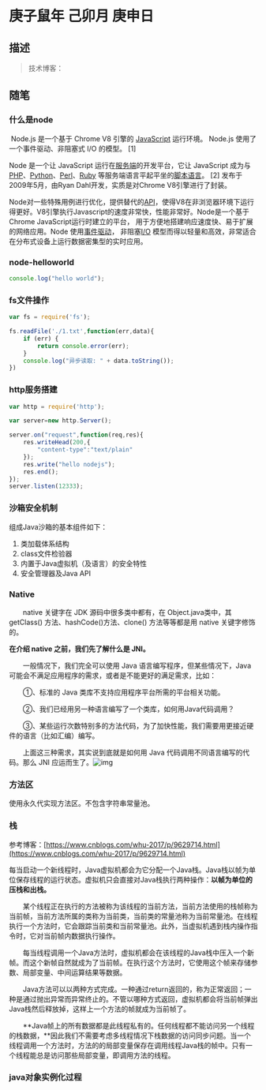 # 庚子鼠年 己卯月 庚申日

## 描述

> 
>
> 技术博客：

## 随笔

### 什么是node

​    Node.js 是一个基于 Chrome V8 引擎的 [JavaScript](https://baike.baidu.com/item/JavaScript/321142) 运行环境。 Node.js 使用了一个事件驱动、非阻塞式 I/O 的模型。 [1] 

Node 是一个让 JavaScript 运行在[服务端](https://baike.baidu.com/item/服务端/6492316)的开发平台，它让 JavaScript 成为与[PHP](https://baike.baidu.com/item/PHP/9337)、[Python](https://baike.baidu.com/item/Python/407313)、[Perl](https://baike.baidu.com/item/Perl/851577)、[Ruby](https://baike.baidu.com/item/Ruby/11419) 等服务端语言平起平坐的[脚本语言](https://baike.baidu.com/item/脚本语言/1379708)。 [2] 发布于2009年5月，由Ryan Dahl开发，实质是对Chrome V8引擎进行了封装。

Node对一些特殊用例进行优化，提供替代的[API](https://baike.baidu.com/item/API/10154)，使得V8在非浏览器环境下运行得更好。V8引擎执行Javascript的速度非常快，性能非常好。Node是一个基于Chrome JavaScript运行时建立的平台， 用于方便地搭建响应速度快、易于扩展的网络应用。Node 使用[事件驱动](https://baike.baidu.com/item/事件驱动/9597519)， 非阻塞[I/O](https://baike.baidu.com/item/I%2FO/84718) 模型而得以轻量和高效，非常适合在分布式设备上运行数据密集型的实时应用。

### node-helloworld

```javascript
console.log("hello world");
```

### fs文件操作

```javascript
var fs = require('fs');

fs.readFile('./1.txt',function(err,data){
    if (err) {
        return console.error(err);
    }
    console.log("异步读取: " + data.toString());
})
```

### http服务搭建

```javascript
var http = require('http');

var server=new http.Server();

server.on("request",function(req,res){
    res.writeHead(200,{
        "content-type":"text/plain"
    });
    res.write("hello nodejs");
    res.end();
});
server.listen(12333);
```

### 沙箱安全机制

组成Java沙箱的基本组件如下：

1. 类加载体系结构
2. class文件检验器
3. 内置于Java虚拟机（及语言）的安全特性
4. 安全管理器及Java API

### Native

　　native 关键字在 JDK 源码中很多类中都有，在 Object.java类中，其 getClass() 方法、hashCode()方法、clone() 方法等等都是用 native 关键字修饰的。

**在介绍 native 之前，我们先了解什么是 JNI。**

　　一般情况下，我们完全可以使用 Java 语言编写程序，但某些情况下，Java 可能会不满足应用程序的需求，或者是不能更好的满足需求，比如：

　　①、标准的 Java 类库不支持应用程序平台所需的平台相关功能。

　　②、我们已经用另一种语言编写了一个类库，如何用Java代码调用？

　　③、某些运行次数特别多的方法代码，为了加快性能，我们需要用更接近硬件的语言（比如汇编）编写。

　　上面这三种需求，其实说到底就是如何用 Java 代码调用不同语言编写的代码。那么 JNI 应运而生了。![img](https://images2018.cnblogs.com/blog/1120165/201803/1120165-20180307233528546-1790949526.png)

### 方法区

使用永久代实现方法区。不包含字符串常量池。

 ### 栈

参考博客：[https://www.cnblogs.com/whu-2017/p/9629714.html](https://www.cnblogs.com/whu-2017/p/9629714.html)

每当启动一个新线程时，Java虚拟机都会为它分配一个Java栈。Java栈以帧为单位保存线程的运行状态。虚拟机只会直接对Java栈执行两种操作：**以帧为单位的压栈和出栈。**

　　某个线程正在执行的方法被称为该线程的当前方法，当前方法使用的栈帧称为当前帧，当前方法所属的类称为当前类，当前类的常量池称为当前常量池。在线程执行一个方法时，它会跟踪当前类和当前常量池。此外，当虚拟机遇到栈内操作指令时，它对当前帧内数据执行操作。

　　每当线程调用一个Java方法时，虚拟机都会在该线程的Java栈中压入一个新帧。而这个新帧自然就成为了当前帧。在执行这个方法时，它使用这个帧来存储参数、局部变量、中间运算结果等数据。

　　Java方法可以以两种方式完成。一种通过return返回的，称为正常返回；一种是通过抛出异常而异常终止的。不管以哪种方式返回，虚拟机都会将当前帧弹出Java栈然后释放掉，这样上一个方法的帧就成为当前帧了。

　　**Java帧上的所有数据都是此线程私有的。任何线程都不能访问另一个线程的栈数据，**因此我们不需要考虑多线程情况下栈数据的访问同步问题。当一个线程调用一个方法时，方法的的局部变量保存在调用线程Java栈的帧中。只有一个线程能总是访问那些局部变量，即调用方法的线程。

### java对象实例化过程

